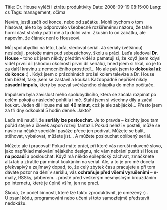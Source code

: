 Title: Dr. House vyléčí i ztrátu produktivity
Date: 2008-09-19 08:15:00
Lang: cs
Tags: management, očima

Nevím, jestli začít od konce, nebo od začátku. Mohli bychom o tom hlasovat, ale to by odporovalo všeobecně rozšířenému názoru, že tahle horní část stránky patří mě a ta dolní vám. Zkusím to od začátku, ale napovím, že článek není o Houseovi.

Můj spolubydlící na léto, Laďa, sledoval seriál. Já seriály (většinou) nesleduji, protože mám pud sebezáchovy, školu a práci. Laďa sledoval **Dr. House** – toho už jsem někdy předtím viděl a pamatuji si, že když jsem kdysi viděl první díl (shodou okolností první díl seriálu), hned jsem si říkal, co je to za další kravinu z nemocničního prostředí… No ale pak jsem to **dokoukal až do konce** :) . Když jsem o prázdninách prošel kolem televize a Dr. House tam běžel, taky jsem se zastavil a koukal. Každopádně nepřišel nikdy **zásadní impuls**, který by pozval svérázného chlapíka do mého počítače.

Impulsem byla závislost mého spolubydlícího, která se začala rozpínat po celém pokoji a následně pohltila i mě. Stáhl jsem si všechny díly a začal koukat. Jeden díl House má asi **40 minut**, což je ale zabijácké… Přesto jsem za tři dny odkoukal 5 hodin denně. Jakto?

Laďa mě naučil, že **seriály lze poslouchat**. Je to pravda – ksichty jsou tam pořád stejné a člověk aspoň rozvíjí fantazii. Pokud neleží v posteli, může se navíc na nějaké speciální pasáže přece jen podívat. Můžete se balit, stěhovat, vybalovat, můžete jíst… A můžete poslouchat oblíbený seriál.

Můžete ale i pracovat! Pokud máte práci, při které vás neruší mluvené slovo, jako například malování nějakého designu, nic vám nebrání pustit si House **na pozadí** a poslouchat. Když má někdo epileptický záchvat, zmáčknete alt+tab a ztratíte pár minut koukáním na seriál. Ale, a to je pro mě docela překvapivý a zajímavý dopad, to, že celý zbytek času pracujete a při tom dáváte pozor na dění v seriálu, vás **ochraňuje před všemi vyrušeními** – e-maily, RSSky, jabberem… prostě před veškerým nesmyslným brouzdáním po internetu, které je úplně vším, jen ne prací.

Škoda, že počet činností, které lze takto zproduktivnit, je omezený :) . U psaní kódu, programování nebo učení si toto samozřejmě představit nedokážu.
